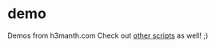 demo
====

Demos from h3manth.com
Check out [other scripts](https://github.com/hemanth/futhark) as well! ;)
